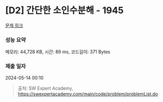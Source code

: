 # [D2] 간단한 소인수분해 - 1945 

[문제 링크](https://swexpertacademy.com/main/code/problem/problemDetail.do?contestProbId=AV5Pl0Q6ANQDFAUq) 

### 성능 요약

메모리: 44,728 KB, 시간: 89 ms, 코드길이: 371 Bytes

### 제출 일자

2024-05-14 00:10



> 출처: SW Expert Academy, https://swexpertacademy.com/main/code/problem/problemList.do